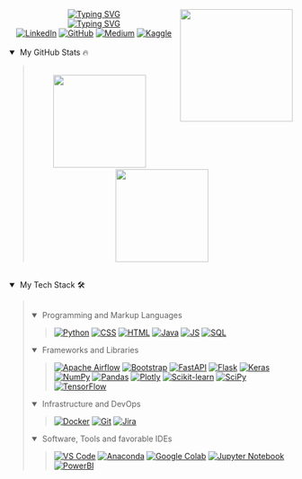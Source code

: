 <img align="right" src = "https://user-images.githubusercontent.com/44964158/153930915-52f6df1b-ed4d-4d83-8ed1-a32f32fd8032.png" width = 200 height=200>

<div align="center">
    <a href="https://git.io/typing-svg"><img src="https://readme-typing-svg.herokuapp.com?font=Ubuntu&size=34&pause=1000&center=true&vCenter=true&random=false&repeat=false&width=435&lines=Buse+Senol" alt="Typing SVG" /></a>
    <br>
    <a href="https://git.io/typing-svg"><img src="https://readme-typing-svg.herokuapp.com?font=Ubuntu&size=22&pause=1000&center=true&vCenter=true&random=false&width=435&lines=Software+Engineer;Data+Scientist" alt="Typing SVG" /></a>
    <br>
    <a href="https://www.linkedin.com/in/busekoseoglu/"><img src="https://img.icons8.com/doodle/40/000000/linkedin.png" alt="LinkedIn" title="Connect me via LinkedIn"/></a>
    <a href="https://github.com/busekoseoglu"><img src="https://img.icons8.com/doodle/40/000000/github.png" alt="GitHub" title="My GitHub Profile"/></a>
    <a href="https://medium.com/@buse-koseoglu13"><img src="https://img.icons8.com/doodle/40/000000/scroll.png" alt="Medium" title="My Medium Profile"/></a>
    <a href="https://www.kaggle.com/busekseolu"><img src="https://img.icons8.com/doodle/48/k.png" alt="Kaggle" title="My Kaggle Profile"/></a>
</div>

<br>
<details open>
    <summary>&nbsp;My GitHub Stats 🔥</summary>
    <blockquote>
    <br>
    <div align="center">
        <a href="https://github.com/busekoseoglu"><img src="https://github-readme-stats.vercel.app/api?username=busekoseoglu&show_icons=true&theme=transparent" height="165"></a>
        &nbsp;&nbsp;&nbsp;&nbsp;
        <a href="https://github.com/busekoseoglu"><img src="https://github-readme-stats.vercel.app/api/top-langs/?username=busekoseoglu&layout=compact&show_icons=true&theme=transparent" height="165"></a>
    </div>
    </blockquote>
</details>
<br>
<details open>
    <summary>&nbsp;My Tech Stack 🛠</summary>
    <blockquote>
        <br>
        <details open>
            <summary>&nbsp;Programming and Markup Languages</summary>
            <blockquote>
                <div align="left">
            <a href="https://github.com/busekoseoglu"><img alt="Python" src="https://img.shields.io/badge/-Python-000?logo=python"></a>
		    <a href="https://github.com/busekoseoglu"><img alt="CSS" src="https://img.shields.io/badge/-CSS-000?logo=css3&logoColor=1572B6"></a>
		    <a href="https://github.com/busekoseoglu"><img alt="HTML" src="https://img.shields.io/badge/-HTML-000?logo=html5"></a>
		    <a href="https://github.com/busekoseoglu"><img alt="Java" src="https://custom-icon-badges.demolab.com/badge/-Java-000?logo=java&logoColor=1572B6z"></a>
		    <a href="https://github.com/busekoseoglu"><img alt="JS" src="https://img.shields.io/badge/JavaScript-F7DF1E?logo=javascript&logoColor=000&style=flat"></a>
		    <a href="https://github.com/busekoseoglu"><img alt="SQL" src="https://custom-icon-badges.demolab.com/badge/-SQL-000?logo=database&logoColor=276DC3"></a>
                </div>
            </blockquote>
        </details>
        <details open>
            <summary>&nbsp;Frameworks and Libraries</summary>
            <blockquote>
                <div align="left">
		    <a href="https://github.com/busekoseoglu"><img alt="Apache Airflow" src="https://img.shields.io/badge/Apache%20Airflow-017CEE?logo=apacheairflow&logoColor=fff&style=flat"></a>
		    <a href="https://github.com/busekoseoglu"><img alt="Bootstrap" src="https://img.shields.io/badge/-Bootstrap-000?logo=bootstrap"></a>
		    <a href="https://github.com/busekoseoglu"><img alt="FastAPI" src="https://img.shields.io/badge/-FastAPI-000?logo=fastapi"></a>
		    <a href="https://github.com/busekoseoglu"><img alt="Flask" src="https://img.shields.io/badge/-Flask-000?logo=flask"></a>
		    <a href="https://github.com/busekoseoglu"><img alt="Keras" src="https://img.shields.io/badge/-Keras-000?logo=Keras&logoColor=f73636"></a>
		    <a href="https://github.com/busekoseoglu"><img alt="NumPy" src="https://img.shields.io/badge/-Numpy-000?logo=numpy&logoColor=013243"></a>
		    <a href="https://github.com/busekoseoglu"><img alt="Pandas" src="https://img.shields.io/badge/-Pandas-000?logo=pandas"></a>
		    <a href="https://github.com/busekoseoglu"><img alt="Plotly" src="https://img.shields.io/badge/-Plotly-000?logo=plotly&logoColor=3F4F75"></a>
		    <a href="https://github.com/busekoseoglu"><img alt="Scikit-learn" src="https://img.shields.io/badge/-scikit%20learn-000?logo=scikitlearn"></a>
		    <a href="https://github.com/busekoseoglu"><img alt="SciPy" src="https://img.shields.io/badge/-Scipy-000?logo=scipy&logoColor=8CAAE6"></a>
		    <a href="https://github.com/busekoseoglu"><img alt="TensorFlow" src ="https://img.shields.io/badge/-TensorFlow-000?&logo=TensorFlow"></a>
                </div>
            </blockquote>
        </details>
        <details open>
            <summary>&nbsp;Infrastructure and DevOps</summary>
            <blockquote>
                <div align="left">
		    <a href="https://github.com/busekoseoglu"><img alt="Docker" src ="https://img.shields.io/badge/-Docker-000?&logo=Docker"></a>
		    <a href="https://github.com/busekoseoglu"><img alt="Git" src="https://img.shields.io/badge/-Git-000?logo=git"></a>
		    <a href="https://github.com/busekoseoglu"><img alt="Jira" src ="https://img.shields.io/badge/-Jira-000?logo=jira&logoColor=0052CC"></a>
                </div>
            </blockquote>
        </details>
        <details open>
            <summary>&nbsp;Software, Tools and favorable IDEs</summary>
            <blockquote>
                <div align="left">
            <a href="https://github.com/busekoseoglu"><img alt="VS Code" src="https://img.shields.io/badge/-VS%20Code-000?logo=visual-studio-code&logoColor=007ACC"></a>
		    <a href="https://github.com/busekoseoglu"><img alt="Anaconda" src="https://img.shields.io/badge/-Anaconda-000?logo=anaconda&logoColor=44A833"></a>
		    <a href="https://github.com/busekoseoglu"><img alt="Google Colab" src="https://img.shields.io/badge/-Google%20Colab-000?logo=googlecolab&logoColor=F9AB00"></a>
		    <a href="https://github.com/busekoseoglu"><img alt="Jupyter Notebook" src="https://img.shields.io/badge/-Jupyter%20Notebook-000?logo=jupyter&logoColor=F37626"></a>
		    <a href="https://github.com/busekoseoglu"><img alt="PowerBI" src ="https://img.shields.io/badge/-PowerBI-000?logo=powerbi&logoColor=F2C811"></a>
                </div>
            </blockquote>
        </details>
    </blockquote>
</details>
<br>







 

